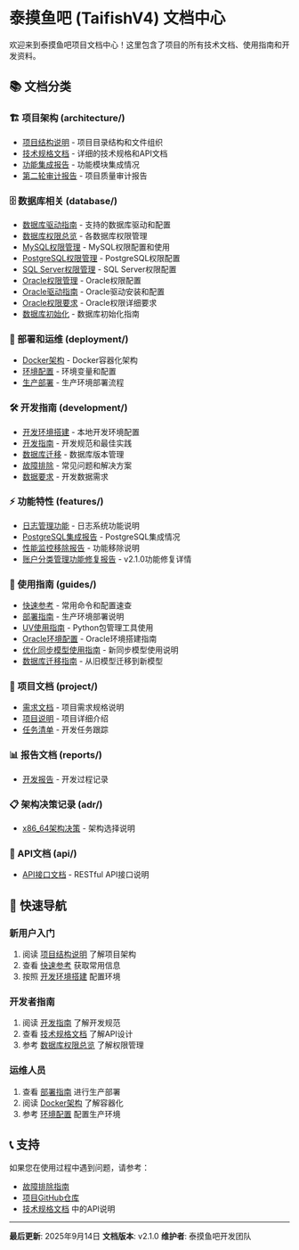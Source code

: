# 泰摸鱼吧 (TaifishV4) 文档中心

欢迎来到泰摸鱼吧项目文档中心！这里包含了项目的所有技术文档、使用指南和开发资料。

## 📚 文档分类

### 🏗️ 项目架构 (architecture/)
- [项目结构说明](architecture/PROJECT_STRUCTURE.md) - 项目目录结构和文件组织
- [技术规格文档](architecture/spec.md) - 详细的技术规格和API文档
- [功能集成报告](architecture/FUNCTION_INTEGRATION_REPORT.md) - 功能模块集成情况
- [第二轮审计报告](architecture/SECOND_AUDIT_REPORT.md) - 项目质量审计报告

### 🗄️ 数据库相关 (database/)
- [数据库驱动指南](database/DATABASE_DRIVERS.md) - 支持的数据库驱动和配置
- [数据库权限总览](database/DATABASE_PERMISSIONS_OVERVIEW.md) - 各数据库权限管理
- [MySQL权限管理](database/MYSQL_PERMISSIONS.md) - MySQL权限配置和使用
- [PostgreSQL权限管理](database/POSTGRESQL_PERMISSIONS.md) - PostgreSQL权限配置
- [SQL Server权限管理](database/SQL_SERVER_PERMISSIONS.md) - SQL Server权限配置
- [Oracle权限管理](database/ORACLE_PERMISSIONS.md) - Oracle权限配置
- [Oracle驱动指南](database/ORACLE_DRIVER_GUIDE.md) - Oracle驱动安装和配置
- [Oracle权限要求](database/ORACLE_PERMISSION_REQUIREMENTS.md) - Oracle权限详细要求
- [数据库初始化](database/database_initialization.md) - 数据库初始化指南

### 🚀 部署和运维 (deployment/)
- [Docker架构](deployment/DOCKER_ARCHITECTURE.md) - Docker容器化架构
- [环境配置](deployment/ENVIRONMENT_SETUP.md) - 环境变量和配置
- [生产部署](deployment/PRODUCTION_DEPLOYMENT.md) - 生产环境部署流程

### 🛠️ 开发指南 (development/)
- [开发环境搭建](development/ENVIRONMENT_SETUP.md) - 本地开发环境配置
- [开发指南](development/DEVELOPMENT_GUIDE.md) - 开发规范和最佳实践
- [数据库迁移](development/DATABASE_MIGRATION.md) - 数据库版本管理
- [故障排除](development/TROUBLESHOOTING.md) - 常见问题和解决方案
- [数据要求](development/data_requirements.md) - 开发数据需求

### ⚡ 功能特性 (features/)
- [日志管理功能](features/LOG_MANAGEMENT_FEATURES.md) - 日志系统功能说明
- [PostgreSQL集成报告](features/POSTGRESQL_INTEGRATION_REPORT.md) - PostgreSQL集成情况
- [性能监控移除报告](features/PERFORMANCE_MONITOR_REMOVAL_REPORT.md) - 功能移除说明
- [账户分类管理功能修复报告](features/ACCOUNT_CLASSIFICATION_FIX_REPORT.md) - v2.1.0功能修复详情

### 📖 使用指南 (guides/)
- [快速参考](guides/QUICK_REFERENCE.md) - 常用命令和配置速查
- [部署指南](guides/README_DEPLOYMENT.md) - 生产环境部署说明
- [UV使用指南](guides/UV_USAGE_GUIDE.md) - Python包管理工具使用
- [Oracle环境配置](guides/ORACLE_SETUP.md) - Oracle环境搭建指南
- [优化同步模型使用指南](guides/optimized_sync_models_guide.md) - 新同步模型使用说明
- [数据库迁移指南](guides/migration_guide.md) - 从旧模型迁移到新模型

### 📝 项目文档 (project/)
- [需求文档](project/需求.md) - 项目需求规格说明
- [项目说明](project/taifish.md) - 项目详细介绍
- [任务清单](project/todolist.md) - 开发任务跟踪

### 📊 报告文档 (reports/)
- [开发报告](reports/report.md) - 开发过程记录

### 📋 架构决策记录 (adr/)
- [x86_64架构决策](adr/0001-x86_64-architecture.md) - 架构选择说明

### 🔌 API文档 (api/)
- [API接口文档](api/) - RESTful API接口说明

## 🎯 快速导航

### 新用户入门
1. 阅读 [项目结构说明](architecture/PROJECT_STRUCTURE.md) 了解项目架构
2. 查看 [快速参考](guides/QUICK_REFERENCE.md) 获取常用信息
3. 按照 [开发环境搭建](development/ENVIRONMENT_SETUP.md) 配置环境

### 开发者指南
1. 阅读 [开发指南](development/DEVELOPMENT_GUIDE.md) 了解开发规范
2. 查看 [技术规格文档](architecture/spec.md) 了解API设计
3. 参考 [数据库权限总览](database/DATABASE_PERMISSIONS_OVERVIEW.md) 了解权限管理

### 运维人员
1. 查看 [部署指南](guides/README_DEPLOYMENT.md) 进行生产部署
2. 阅读 [Docker架构](deployment/DOCKER_ARCHITECTURE.md) 了解容器化
3. 参考 [环境配置](deployment/ENVIRONMENT_SETUP.md) 配置生产环境

## 📞 支持

如果您在使用过程中遇到问题，请参考：
- [故障排除指南](development/TROUBLESHOOTING.md)
- [项目GitHub仓库](https://github.com/nyealovey/TaifishingV4)
- [技术规格文档](spec.md) 中的API说明

---

**最后更新**: 2025年9月14日
**文档版本**: v2.1.0
**维护者**: 泰摸鱼吧开发团队
